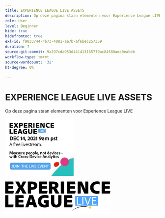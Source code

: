 ```yaml
---
title: EXPERIENCE LEAGUE LIVE ASSETS
description: Op deze pagina staan elementen voor Experience League LIVE
role: User
level: Beginner
hide: true
hidefromtoc: true
exl-id: f9033744-4b73-4081-ae7b-af6bec257359
duration: 7
source-git-commit: 9a297cda953d4414131657f9ac84580aea0eabeb
workflow-type: tm+mt
source-wordcount: '32'
ht-degree: 0%

---
```


# EXPERIENCE LEAGUE LIVE ASSETS

Op deze pagina staan elementen voor Experience League LIVE

![&#x200B; Episode 6 het Beeld Sidebar &#x200B;](assets/exl-live-ep6-sidebar.jpg)

![&#x200B; Experience League Levend Logo &#x200B;](assets/exl-live-logo.png)
